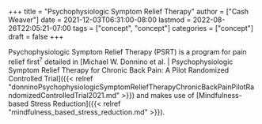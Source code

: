 +++
title = "Psychophysiologic Symptom Relief Therapy"
author = ["Cash Weaver"]
date = 2021-12-03T06:31:00-08:00
lastmod = 2022-08-26T22:05:21-07:00
tags = ["concept", "concept"]
categories = ["concept"]
draft = false
+++

Psychophysiologic Symptom Relief Therapy (PSRT) is a program for pain relief first<sup>?</sup> detailed in [Michael W. Donnino et al. | Psychophysiologic Symptom Relief Therapy for Chronic Back Pain: A Pilot Randomized Controlled Trial]({{< relref "donninoPsychophysiologicSymptomReliefTherapyChronicBackPainPilotRandomizedControlledTrial2021.md" >}}) and makes use of [Mindfulness-based Stress Reduction]({{< relref "mindfulness_based_stress_reduction.md" >}}).
